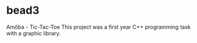 # bead3
Amőba  -  Tic-Tac-Toe
This project was a first year C++ programming task with a graphic library. 
